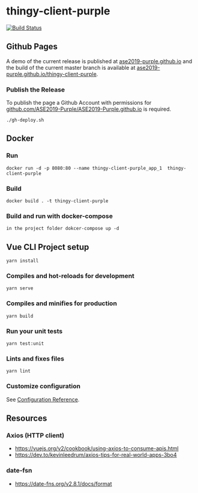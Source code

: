 # thingy-client-purple

[![Build Status](https://travis-ci.org/ASE2019-Purple/thingy-client-purple.svg?branch=master)](https://travis-ci.org/ASE2019-Purple/thingy-client-purple)

## Github Pages

A demo of the current release is published at [ase2019-purple.github.io](https://ase2019-purple.github.io "ase2019-purple.github.io") and the build of the current master branch is available at [ase2019-purple.github.io/thingy-client-purple](https://ase2019-purple.github.io/thingy-client-purple "ase2019-purple.github.io/thingy-client-purple"). 

### Publish the Release

To publish the page a Github Account with permissions for 
[github.com/ASE2019-Purple/ASE2019-Purple.github.io](https://github.com/ASE2019-Purple/ASE2019-Purple.github.io "github.com/ASE2019-Purple/ASE2019-Purple.github.io")
is required. 

``` shell
./gh-deploy.sh
```

## Docker

### Run

``` shell
docker run -d -p 8080:80 --name thingy-client-purple_app_1  thingy-client-purple
```

### Build 

``` shell
docker build . -t thingy-client-purple
```
### Build and run with docker-compose  

``` shell
in the project folder dokcer-compose up -d
```

## Vue CLI Project setup
```
yarn install
```

### Compiles and hot-reloads for development
```
yarn serve
```

### Compiles and minifies for production
```
yarn build
```

### Run your unit tests
```
yarn test:unit
```

### Lints and fixes files
```
yarn lint
```

### Customize configuration
See [Configuration Reference](https://cli.vuejs.org/config/).



## Resources

### Axios (HTTP client)

  - https://vuejs.org/v2/cookbook/using-axios-to-consume-apis.html
  - https://dev.to/kevinleedrum/axios-tips-for-real-world-apps-3bo4

### date-fsn

  - <https://date-fns.org/v2.8.1/docs/format>

